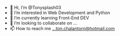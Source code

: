 - 👋 Hi, I’m @Tonysplash03
- 👀 I’m interested in Web Development and Python
- 🌱 I’m currently learning Front-End DEV
- 💞️ I’m looking to collaborate on ...
- 📫 How to reach me ...ton.chalantorn@hotmail.com

<!---
Tonysplash03/Tonysplash03 is a ✨ special ✨ repository because its `README.md` (this file) appears on your GitHub profile.
You can click the Preview link to take a look at your changes.
--->
